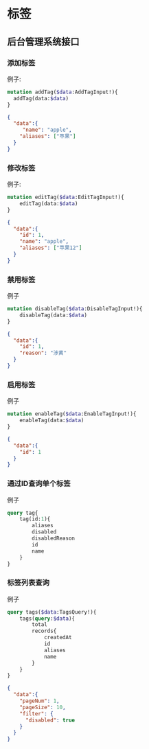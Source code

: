 
# 标签
## 后台管理系统接口
### 添加标签
例子:
```graphql
mutation addTag($data:AddTagInput!){
  addTag(data:$data)
}

```
```json
{
  "data":{
     "name": "apple",
    "aliases": ["苹果"]
  }
}
```

### 修改标签
例子:
```graphql
mutation editTag($data:EditTagInput!){
    editTag(data:$data)
}

```
```json
{
  "data":{
    "id": 1,
    "name": "apple",
    "aliases": ["苹果12"]
  }
}
```

### 禁用标签
例子
```graphql
mutation disableTag($data:DisableTagInput!){
    disableTag(data:$data)
}

```
```json
{
  "data":{
    "id": 1,
    "reason": "涉黄"
  }
}
```

### 启用标签
例子
```graphql
mutation enableTag($data:EnableTagInput!){
    enableTag(data:$data)
}

```
```json
{
  "data":{
    "id": 1
  }
}
```

### 通过ID查询单个标签
例子
```graphql
query tag{
    tag(id:1){
        aliases
        disabled
        disabledReason
        id
        name
    }
}
```

### 标签列表查询
例子
```graphql
query tags($data:TagsQuery!){
    tags(query:$data){
        total
        records{
            createdAt
            id
            aliases
            name
        }
    }
}
```
```json
{
  "data":{
    "pageNum": 1,
    "pageSize": 10,
    "filter": {
      "disabled": true
    }
  }
}
```

